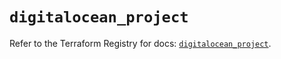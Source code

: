 # `digitalocean_project`

Refer to the Terraform Registry for docs: [`digitalocean_project`](https://registry.terraform.io/providers/digitalocean/digitalocean/2.40.0/docs/resources/project).
